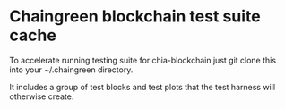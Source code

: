 # Chaingreen blockchain test suite cache

To accelerate running testing suite for chia-blockchain just git clone this
into your ~/.chaingreen directory.

It includes a group of test blocks and test plots that the test harness will
otherwise create.
